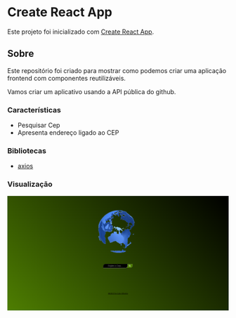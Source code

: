 #  Create React App

Este projeto foi inicializado com [Create React App](https://github.com/facebook/create-react-app).

## Sobre

Este repositório foi criado para mostrar como podemos criar uma aplicação frontend com componentes reutilizáveis.

Vamos criar um aplicativo usando a API pública do github.

### Características

 - Pesquisar Cep
 - Apresenta endereço ligado ao CEP

### Bibliotecas

- [axios](https://www.npmjs.com/package/axios)

### Visualização

![plot](./img/s.png)